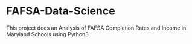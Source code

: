 # FAFSA-Data-Science
This project does an Analysis of FAFSA Completion Rates and Income in Maryland Schools using Python3                                           
